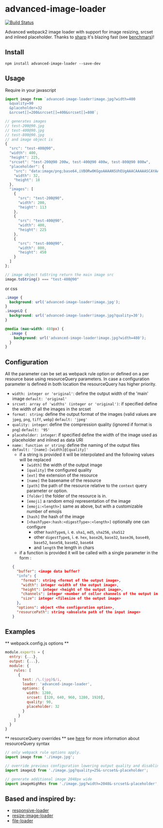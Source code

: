 # advanced-image-loader

[![Build Status](https://travis-ci.org/brokenmass/advanced-image-loader.svg?branch=master)](https://travis-ci.org/brokenmass/advanced-image-loader)

Advanced webpack2 image loader with support for image resizing, srcset and inlined placeholder.
Thanks to [sharp](https://github.com/lovell/sharp) it's blazing fast (see [benchmars](docs/benchmarks.md))!

## Install

```
npm install advanced-image-loader --save-dev
```

## Usage

Require in your javascript
```js
import image from `advanced-image-loader!image.jpg?width=400
  &quality=90
  &placeholder=32
  &srcset[]=200&srcset[]=400&srcset[]=800`;

// generates images
// test-200@90.jpg
// test-400@90.jpg
// test-800@90.jpg
// and image object is
{
  "src": "test-400@90",
  "width": 400,
  "height": 225,
  "srcset": "test-200@90 200w, test-400@90 400w, test-800@90 800w",
  "placeholder": {
    "src": "data:image/png;base64,iVBORw0KGgoAAAANSUhEUgAAACAAAAASCAYAAAA6yNxSAAAACXBIWXMAAAsSAAALEgHS3X78AAAAh0lEQVRIie3SMQpDIRBF0euoA4L7X5W70WJANClCQlKa/GDjK0fxHRhDKeXGxsjO8gM4gAMACCuXW2uEEJhz4r3HzFDV17mI4Jz7mF0KAKi1AuCcY4yBqmJmmBnee1T1f4CcMzlnAOaciDw2mFICoPdOjHHlye//wLP8PavlPwGuygEcwHbAHUfTHurTFT+dAAAAAElFTkSuQmCC",
    "width": 32,
    "height": 18
  },
  "images": [
    {
      "src": "test-200@90",
      "width": 200,
      "height": 113
    },
    {
      "src": "test-400@90",
      "width": 400,
      "height": 225
    },
    {
      "src": "test-800@90",
      "width": 800,
      "height": 450
    }
  ]
};

// image object toString return the main image src
image.toString() === "test-400@90"

```

or css
```css
.image {
  background: url('advanced-image-loader!image.jpg');
}
.imageLQ {
  background: url('advanced-image-loader!image.jpg?quality=30');
}

@media (max-width: 480px) {
  .image {
    background: url('advanced-image-loader!image.jpg?width=480');
  }
}
```


## Configuration

All the parameter can be set as webpack rule option or defined on a per resource base using resourceQuery parameters.
In case a configuration parameter is defined in both location the resourceQuery has higher priority.

- `width: integer or 'original'`: define the output width of the 'main' image `default: 'original'`
- `srcset: array of 'widths' (integer or 'original')`: if specified define the width of all the images in the srcset
- `format: string`: define the output format of the images (valid values are `jpeg`, `png`, `tiff`, `webp`) `default: 'jpeg'`
- `quality: integer`: define the compression quality (ignored if format is `png`) `default: '95'`
- `placeholder: integer`: if specified define the width of the image used as placeholder and inlined as data URI
- `name: function or string`: define the naming of the output files `default: '[name]-[width]@[quality]'`
  - if a string is provided it will be interpolated and the following values will be replaced
    * `[width]` the width of the output image
    * `[quality]` the configured quality
    * `[ext]` the extension of the resource
    * `[name]` the basename of the resource
    * `[path]` the path of the resource relative to the `context` query parameter or option.
    * `[folder]` the folder of the resource is in.
    * `[emoji]` a random emoji representation of the image
    * `[emoji:<length>]` same as above, but with a customizable number of emojis
    * `[hash]` the hash of the image
    * `[<hashType>:hash:<digestType>:<length>]` optionally one can configure
      * other `hashType`s, i. e. `sha1`, `md5`, `sha256`, `sha512`
      * other `digestType`s, i. e. `hex`, `base26`, `base32`, `base36`, `base49`, `base52`, `base58`, `base62`, `base64`
      * and `length` the length in chars
  - if a function is provided it will be called with a single parameter in the form :
  ```json
  {
    "buffer": <image data buffer?
    "info": {
      "format": string <format of the output image>,
      "width": integer <width of the output image>,
      "height": integer <height of the output image>,
      "channels": integer <number of collor channels of the output image>,
      "size": integer <filesize of the output image>
    },
    "options": object <the configuration option>,
    "resourcePath": string <absolute path of the input image>
  }
  ```

## Examples

** webpack.config.js options **
```js
module.exports = {
  entry: {...},
  output: {...},
  module: {
    rules: [
      {
        test: /\.(jpg)$/i,
        loader: 'advanced-image-loader',
        options: {
          width: 1280,
          srcset: [320, 640, 960, 1280, 1920],
          quality: 90,
          placeholder: 32
        }
      }
    ]
  }
}
```

** resourceQuery overrides **
see [here](https://github.com/webpack/loader-utils#parsequery) for more information about resourceQuery syntax

```js
// only webpack rule options apply.
import image from './image.jpg';

// override previous configuration lowering output quality and disabling srcset and placeholder. only the main image, 1280px wide and 25% quality will be returned
import imageLQ from './image.jpg?quality=25&-srcset&-placeholder';

// generate additional image 2048px wide
import imageHighRes from './image.jpg?width=2048&-srcset&-placeholder';
```


## Based and inspired by:

- [responsive-loader](https://github.com/herrstucki/responsive-loader)
- [resize-image-loader](https://github.com/puppybits/resize-image-loader)
- [file-loader](https://github.com/webpack-contrib/file-loader)

